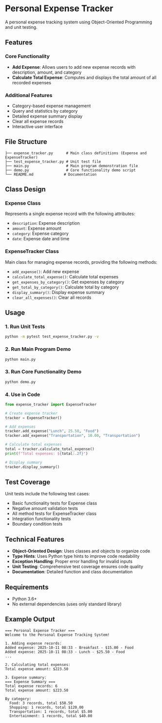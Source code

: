 # Personal Expense Tracker

A personal expense tracking system using Object-Oriented Programming and unit testing.

## Features

### Core Functionality
- **Add Expense**: Allows users to add new expense records with description, amount, and category
- **Calculate Total Expense**: Computes and displays the total amount of all recorded expenses

### Additional Features
- Category-based expense management
- Query and statistics by category
- Detailed expense summary display
- Clear all expense records
- Interactive user interface

## File Structure

```
├── expense_tracker.py      # Main class definitions (Expense and ExpenseTracker)
├── test_expense_tracker.py # Unit test file
├── main.py                 # Main program demonstration file
├── demo.py                 # Core functionality demo script
└── README.md              # Documentation
```

## Class Design

### Expense Class
Represents a single expense record with the following attributes:
- `description`: Expense description
- `amount`: Expense amount
- `category`: Expense category
- `date`: Expense date and time

### ExpenseTracker Class
Main class for managing expense records, providing the following methods:
- `add_expense()`: Add new expense
- `calculate_total_expense()`: Calculate total expenses
- `get_expenses_by_category()`: Get expenses by category
- `get_total_by_category()`: Calculate total by category
- `display_summary()`: Display expense summary
- `clear_all_expenses()`: Clear all records

## Usage

### 1. Run Unit Tests
```bash
python -m pytest test_expense_tracker.py -v
```

### 2. Run Main Program Demo
```bash
python main.py
```

### 3. Run Core Functionality Demo
```bash
python demo.py
```

### 4. Use in Code
```python
from expense_tracker import ExpenseTracker

# Create expense tracker
tracker = ExpenseTracker()

# Add expenses
tracker.add_expense("Lunch", 25.50, "Food")
tracker.add_expense("Transportation", 10.00, "Transportation")

# Calculate total expenses
total = tracker.calculate_total_expense()
print(f"Total expenses: ${total:.2f}")

# Display summary
tracker.display_summary()
```

## Test Coverage

Unit tests include the following test cases:
- Basic functionality tests for Expense class
- Negative amount validation tests
- All method tests for ExpenseTracker class
- Integration functionality tests
- Boundary condition tests

## Technical Features

- **Object-Oriented Design**: Uses classes and objects to organize code
- **Type Hints**: Uses Python type hints to improve code readability
- **Exception Handling**: Proper error handling for invalid inputs
- **Unit Testing**: Comprehensive test coverage ensures code quality
- **Documentation**: Detailed function and class documentation

## Requirements

- Python 3.6+
- No external dependencies (uses only standard library)

## Example Output

```
=== Personal Expense Tracker ===
Welcome to the Personal Expense Tracking System!

1. Adding expense records:
Added expense: 2025-10-11 08:33 - Breakfast - $15.00 - Food
Added expense: 2025-10-11 08:33 - Lunch - $25.50 - Food
...

2. Calculating total expenses:
Total expense amount: $223.50

3. Expense summary:
=== Expense Summary ===
Total expense records: 6
Total expense amount: $223.50

By category:
  Food: 3 records, total $58.50
  Shopping: 1 records, total $120.00
  Transportation: 1 records, total $5.00
  Entertainment: 1 records, total $40.00
```
